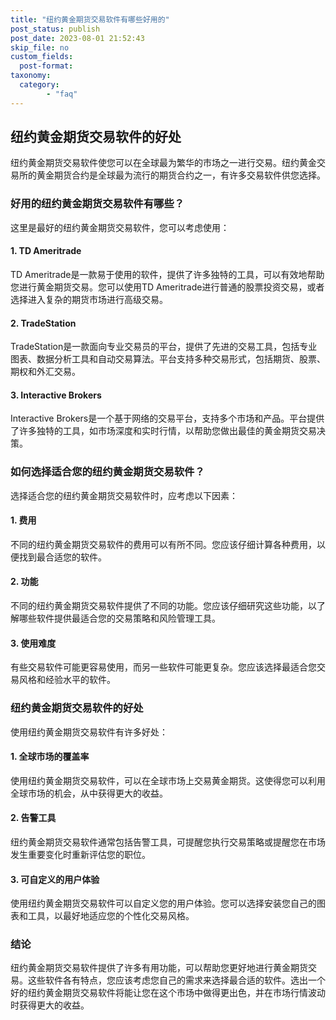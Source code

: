 ```yaml
---
title: "纽约黄金期货交易软件有哪些好用的"
post_status: publish
post_date: 2023-08-01 21:52:43
skip_file: no
custom_fields: 
  post-format: 
taxonomy:
  category:
        - "faq"
---
```


## 纽约黄金期货交易软件的好处

纽约黄金期货交易软件使您可以在全球最为繁华的市场之一进行交易。纽约黄金交易所的黄金期货合约是全球最为流行的期货合约之一，有许多交易软件供您选择。

### 好用的纽约黄金期货交易软件有哪些？

这里是最好的纽约黄金期货交易软件，您可以考虑使用：

#### 1. TD Ameritrade

TD Ameritrade是一款易于使用的软件，提供了许多独特的工具，可以有效地帮助您进行黄金期货交易。您可以使用TD Ameritrade进行普通的股票投资交易，或者选择进入复杂的期货市场进行高级交易。

#### 2. TradeStation

TradeStation是一款面向专业交易员的平台，提供了先进的交易工具，包括专业图表、数据分析工具和自动交易算法。平台支持多种交易形式，包括期货、股票、期权和外汇交易。

#### 3. Interactive Brokers

Interactive Brokers是一个基于网络的交易平台，支持多个市场和产品。平台提供了许多独特的工具，如市场深度和实时行情，以帮助您做出最佳的黄金期货交易决策。

### 如何选择适合您的纽约黄金期货交易软件？

选择适合您的纽约黄金期货交易软件时，应考虑以下因素：

#### 1. 费用

不同的纽约黄金期货交易软件的费用可以有所不同。您应该仔细计算各种费用，以便找到最合适您的软件。

#### 2. 功能

不同的纽约黄金期货交易软件提供了不同的功能。您应该仔细研究这些功能，以了解哪些软件提供最适合您的交易策略和风险管理工具。

#### 3. 使用难度

有些交易软件可能更容易使用，而另一些软件可能更复杂。您应该选择最适合您交易风格和经验水平的软件。

### 纽约黄金期货交易软件的好处

使用纽约黄金期货交易软件有许多好处：

#### 1. 全球市场的覆盖率

使用纽约黄金期货交易软件，可以在全球市场上交易黄金期货。这使得您可以利用全球市场的机会，从中获得更大的收益。

#### 2. 告警工具

纽约黄金期货交易软件通常包括告警工具，可提醒您执行交易策略或提醒您在市场发生重要变化时重新评估您的职位。

#### 3. 可自定义的用户体验

使用纽约黄金期货交易软件可以自定义您的用户体验。您可以选择安装您自己的图表和工具，以最好地适应您的个性化交易风格。

### 结论

纽约黄金期货交易软件提供了许多有用功能，可以帮助您更好地进行黄金期货交易。这些软件各有特点，您应该考虑您自己的需求来选择最合适的软件。选出一个好的纽约黄金期货交易软件将能让您在这个市场中做得更出色，并在市场行情波动时获得更大的收益。

